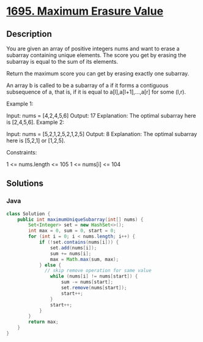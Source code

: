 # [1695. Maximum Erasure Value](https://leetcode-cn.com/problems/maximum-erasure-value/)


## Description



You are given an array of positive integers nums and want to erase a subarray containing unique elements. The score you get by erasing the subarray is equal to the sum of its elements.

Return the maximum score you can get by erasing exactly one subarray.

An array b is called to be a subarray of a if it forms a contiguous subsequence of a, that is, if it is equal to a[l],a[l+1],...,a[r] for some (l,r).

 

Example 1:

Input: nums = [4,2,4,5,6]
Output: 17
Explanation: The optimal subarray here is [2,4,5,6].
Example 2:

Input: nums = [5,2,1,2,5,2,1,2,5]
Output: 8
Explanation: The optimal subarray here is [5,2,1] or [1,2,5].


Constraints:

1 <= nums.length <= 105
1 <= nums[i] <= 104



## Solutions

<!-- tabs:start -->

### **Java**

```java
class Solution {
    public int maximumUniqueSubarray(int[] nums) {
        Set<Integer> set = new HashSet<>();
        int max = 0, sum = 0, start = 0;
        for (int i = 0; i < nums.length; i++) {
            if (!set.contains(nums[i])) {
                set.add(nums[i]);
                sum += nums[i];
                max = Math.max(sum, max);
            } else {
              // skip remove operation for same value
                while (nums[i] != nums[start]) {
                    sum -= nums[start];
                    set.remove(nums[start]);
                    start++;
                }
                start++;
            }
        }
        return max;
    }
}
```

<!-- tabs:end -->
